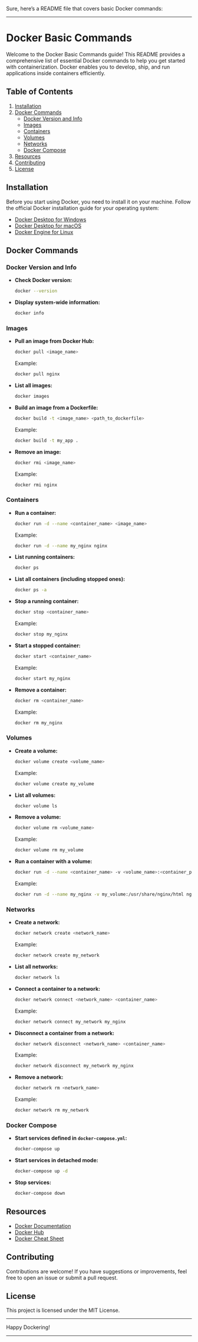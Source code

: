 Sure, here’s a README file that covers basic Docker commands:

---

# Docker Basic Commands

Welcome to the Docker Basic Commands guide! This README provides a comprehensive list of essential Docker commands to help you get started with containerization. Docker enables you to develop, ship, and run applications inside containers efficiently.

## Table of Contents

1. [Installation](#installation)
2. [Docker Commands](#docker-commands)
   - [Docker Version and Info](#docker-version-and-info)
   - [Images](#images)
   - [Containers](#containers)
   - [Volumes](#volumes)
   - [Networks](#networks)
   - [Docker Compose](#docker-compose)
3. [Resources](#resources)
4. [Contributing](#contributing)
5. [License](#license)

## Installation

Before you start using Docker, you need to install it on your machine. Follow the official Docker installation guide for your operating system:

- [Docker Desktop for Windows](https://docs.docker.com/desktop/install/windows-install/)
- [Docker Desktop for macOS](https://docs.docker.com/desktop/install/mac-install/)
- [Docker Engine for Linux](https://docs.docker.com/engine/install/)

## Docker Commands

### Docker Version and Info

- **Check Docker version:**
  ```sh
  docker --version
  ```

- **Display system-wide information:**
  ```sh
  docker info
  ```

### Images

- **Pull an image from Docker Hub:**
  ```sh
  docker pull <image_name>
  ```
  Example:
  ```sh
  docker pull nginx
  ```

- **List all images:**
  ```sh
  docker images
  ```

- **Build an image from a Dockerfile:**
  ```sh
  docker build -t <image_name> <path_to_dockerfile>
  ```
  Example:
  ```sh
  docker build -t my_app .
  ```

- **Remove an image:**
  ```sh
  docker rmi <image_name>
  ```
  Example:
  ```sh
  docker rmi nginx
  ```

### Containers

- **Run a container:**
  ```sh
  docker run -d --name <container_name> <image_name>
  ```
  Example:
  ```sh
  docker run -d --name my_nginx nginx
  ```

- **List running containers:**
  ```sh
  docker ps
  ```

- **List all containers (including stopped ones):**
  ```sh
  docker ps -a
  ```

- **Stop a running container:**
  ```sh
  docker stop <container_name>
  ```
  Example:
  ```sh
  docker stop my_nginx
  ```

- **Start a stopped container:**
  ```sh
  docker start <container_name>
  ```
  Example:
  ```sh
  docker start my_nginx
  ```

- **Remove a container:**
  ```sh
  docker rm <container_name>
  ```
  Example:
  ```sh
  docker rm my_nginx
  ```

### Volumes

- **Create a volume:**
  ```sh
  docker volume create <volume_name>
  ```
  Example:
  ```sh
  docker volume create my_volume
  ```

- **List all volumes:**
  ```sh
  docker volume ls
  ```

- **Remove a volume:**
  ```sh
  docker volume rm <volume_name>
  ```
  Example:
  ```sh
  docker volume rm my_volume
  ```

- **Run a container with a volume:**
  ```sh
  docker run -d --name <container_name> -v <volume_name>:<container_path> <image_name>
  ```
  Example:
  ```sh
  docker run -d --name my_nginx -v my_volume:/usr/share/nginx/html nginx
  ```

### Networks

- **Create a network:**
  ```sh
  docker network create <network_name>
  ```
  Example:
  ```sh
  docker network create my_network
  ```

- **List all networks:**
  ```sh
  docker network ls
  ```

- **Connect a container to a network:**
  ```sh
  docker network connect <network_name> <container_name>
  ```
  Example:
  ```sh
  docker network connect my_network my_nginx
  ```

- **Disconnect a container from a network:**
  ```sh
  docker network disconnect <network_name> <container_name>
  ```
  Example:
  ```sh
  docker network disconnect my_network my_nginx
  ```

- **Remove a network:**
  ```sh
  docker network rm <network_name>
  ```
  Example:
  ```sh
  docker network rm my_network
  ```

### Docker Compose

- **Start services defined in `docker-compose.yml`:**
  ```sh
  docker-compose up
  ```

- **Start services in detached mode:**
  ```sh
  docker-compose up -d
  ```

- **Stop services:**
  ```sh
  docker-compose down
  ```

## Resources

- [Docker Documentation](https://docs.docker.com/)
- [Docker Hub](https://hub.docker.com/)
- [Docker Cheat Sheet](https://dockerlabs.collabnix.com/docker/cheatsheet/)

## Contributing

Contributions are welcome! If you have suggestions or improvements, feel free to open an issue or submit a pull request.

## License

This project is licensed under the MIT License.

---

Happy Dockering!

---